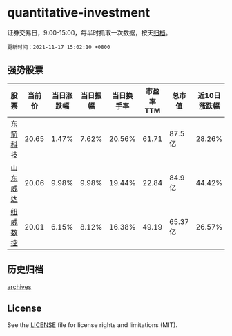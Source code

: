# quantitative-investment

证券交易日，9:00-15:00，每半时抓取一次数据，按天[归档](archives)。

`更新时间：2021-11-17 15:02:10 +0800`

## 强势股票

|股票|当前价|当日涨跌幅|当日振幅|当日换手率|市盈率TTM|总市值|近10日涨跌幅|
|----|----|----|----|----|----|----|----|
|[东箭科技](https://xueqiu.com/S/SZ300978)|20.65|1.47%|7.62%|20.56%|61.71|87.5亿|28.26%|
|[山东威达](https://xueqiu.com/S/SZ002026)|20.06|9.98%|9.98%|19.44%|22.84|84.9亿|44.42%|
|[纽威数控](https://xueqiu.com/S/SH688697)|20.01|6.15%|8.12%|16.38%|49.19|65.37亿|26.57%|

## 历史归档

[archives](archives)

## License

See the [LICENSE](LICENSE) file for license rights and limitations (MIT).